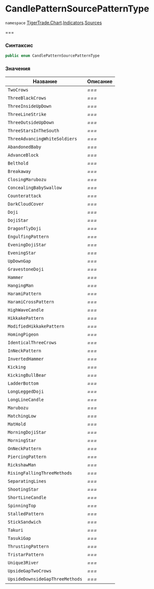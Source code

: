 # CandlePatternSourcePatternType

`namespace` [TigerTrade.Chart](../../../../).[Indicators](../).[Sources](./)

\===

### Синтаксис

```csharp
public enum CandlePatternSourcePatternType
```

### Значения

| Название                        | Описание |
| ------------------------------- | -------- |
| `TwoCrows`                      | _===_    |
| `ThreeBlackCrows`               | _===_    |
| `ThreeInsideUpDown`             | _===_    |
| `ThreeLineStrike`               | _===_    |
| `ThreeOutsideUpDown`            | _===_    |
| `ThreeStarsInTheSouth`          | _===_    |
| `ThreeAdvancingWhiteSoldiers`   | _===_    |
| `AbandonedBaby`                 | _===_    |
| `AdvanceBlock`                  | _===_    |
| `Belthold`                      | _===_    |
| `Breakaway`                     | _===_    |
| `ClosingMarubozu`               | _===_    |
| `ConcealingBabySwallow`         | _===_    |
| `Counterattack`                 | _===_    |
| `DarkCloudCover`                | _===_    |
| `Doji`                          | _===_    |
| `DojiStar`                      | _===_    |
| `DragonflyDoji`                 | _===_    |
| `EngulfingPattern`              | _===_    |
| `EveningDojiStar`               | _===_    |
| `EveningStar`                   | _===_    |
| `UpDownGap`                     | _===_    |
| `GravestoneDoji`                | _===_    |
| `Hammer`                        | _===_    |
| `HangingMan`                    | _===_    |
| `HaramiPattern`                 | _===_    |
| `HaramiCrossPattern`            | _===_    |
| `HighWaveCandle`                | _===_    |
| `HikkakePattern`                | _===_    |
| `ModifiedHikkakePattern`        | _===_    |
| `HomingPigeon`                  | _===_    |
| `IdenticalThreeCrows`           | _===_    |
| `InNeckPattern`                 | _===_    |
| `InvertedHammer`                | _===_    |
| `Kicking`                       | _===_    |
| `KickingBullBear`               | _===_    |
| `LadderBottom`                  | _===_    |
| `LongLeggedDoji`                | _===_    |
| `LongLineCandle`                | _===_    |
| `Marubozu`                      | _===_    |
| `MatchingLow`                   | _===_    |
| `MatHold`                       | _===_    |
| `MorningDojiStar`               | _===_    |
| `MorningStar`                   | _===_    |
| `OnNeckPattern`                 | _===_    |
| `PiercingPattern`               | _===_    |
| `RickshawMan`                   | _===_    |
| `RisingFallingThreeMethods`     | _===_    |
| `SeparatingLines`               | _===_    |
| `ShootingStar`                  | _===_    |
| `ShortLineCandle`               | _===_    |
| `SpinningTop`                   | _===_    |
| `StalledPattern`                | _===_    |
| `StickSandwich`                 | _===_    |
| `Takuri`                        | _===_    |
| `TasukiGap`                     | _===_    |
| `ThrustingPattern`              | _===_    |
| `TristarPattern`                | _===_    |
| `Unique3River`                  | _===_    |
| `UpsideGapTwoCrows`             | _===_    |
| `UpsideDownsideGapThreeMethods` | _===_    |
